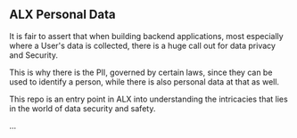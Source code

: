 ## ALX Personal Data

It is fair to assert that when building backend applications, most especially where a User's data is collected, there is a huge call out for data privacy and Security.

This is why there is the PII, governed by certain laws, since they can be used to identify a person, while there is also personal data at that as well.

This repo is an entry point in ALX into understanding the intricacies that lies in the world of data security and safety.

...

